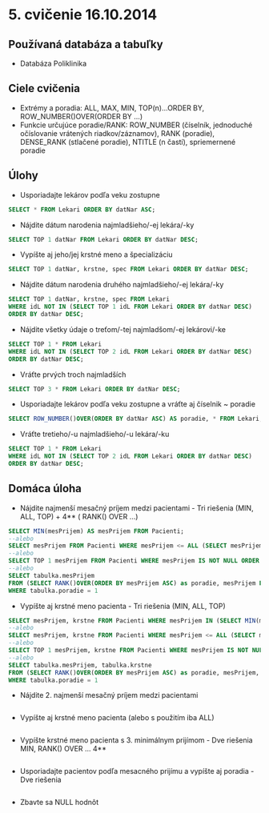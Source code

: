 # 5. cvičenie 16.10.2014
## Používaná databáza a tabuľky
* Databáza Poliklinika

## Ciele cvičenia
* Extrémy a poradia: ALL, MAX, MIN, TOP(n)...ORDER BY, ROW_NUMBER()OVER(ORDER BY ...)
* Funkcie určujúce poradie/RANK: ROW_NUMBER (číselník, jednoduché očíslovanie vrátených riadkov/záznamov), RANK (poradie), DENSE_RANK (stlačené poradie), NTITLE (n častí), spriemernené poradie

## Úlohy
* Usporiadajte lekárov podľa veku zostupne
```SQL
SELECT * FROM Lekari ORDER BY datNar ASC;
```
* Nájdite dátum narodenia najmladšieho/-ej lekára/-ky
```SQL
SELECT TOP 1 datNar FROM Lekari ORDER BY datNar DESC;
```
* Vypíšte aj jeho/jej krstné meno a špecializáciu
```SQL
SELECT TOP 1 datNar, krstne, spec FROM Lekari ORDER BY datNar DESC;
```
* Nájdite dátum narodenia druhého najmladšieho/-ej lekára/-ky
```SQL
SELECT TOP 1 datNar, krstne, spec FROM Lekari
WHERE idL NOT IN (SELECT TOP 1 idL FROM Lekari ORDER BY datNar DESC)
ORDER BY datNar DESC;
```
* Nájdite všetky údaje o treťom/-tej najmladšom/-ej lekárovi/-ke
```SQL
SELECT TOP 1 * FROM Lekari
WHERE idL NOT IN (SELECT TOP 2 idL FROM Lekari ORDER BY datNar DESC)
ORDER BY datNar DESC;
```
* Vráťte prvých troch najmladších
```SQL
SELECT TOP 3 * FROM Lekari ORDER BY datNar DESC;
```
* Usporiadajte lekárov podľa veku zostupne a vráťte aj číselnik ~ poradie
```SQL
SELECT ROW_NUMBER()OVER(ORDER BY datNar ASC) AS poradie, * FROM Lekari;
```
* Vráťte tretieho/-u najmladšieho/-u lekára/-ku
```SQL
SELECT TOP 1 * FROM Lekari
WHERE idL NOT IN (SELECT TOP 2 idL FROM Lekari ORDER BY datNar DESC)
ORDER BY datNar DESC;
```

## Domáca úloha
* Nájdite najmenší mesačný príjem medzi pacientami - Tri riešenia (MIN, ALL, TOP) + 4** ( RANK() OVER ...)
```SQL
SELECT MIN(mesPrijem) AS mesPrijem FROM Pacienti;
--alebo
SELECT mesPrijem FROM Pacienti WHERE mesPrijem <= ALL (SELECT mesPrijem FROM Pacienti WHERE mesPrijem IS NOT NULL);
--alebo
SELECT TOP 1 mesPrijem FROM Pacienti WHERE mesPrijem IS NOT NULL ORDER BY mesPrijem ASC;
--alebo
SELECT tabulka.mesPrijem
FROM (SELECT RANK()OVER(ORDER BY mesPrijem ASC) as poradie, mesPrijem FROM Pacienti WHERE mesPrijem IS NOT NULL) as tabulka
WHERE tabulka.poradie = 1
```
* Vypíšte aj krstné meno pacienta - Tri riešenia (MIN, ALL, TOP)
```SQL
SELECT mesPrijem, krstne FROM Pacienti WHERE mesPrijem IN (SELECT MIN(mesPrijem) AS mesPrijem FROM Pacienti);
--alebo
SELECT mesPrijem, krstne FROM Pacienti WHERE mesPrijem <= ALL (SELECT mesPrijem FROM Pacienti WHERE mesPrijem IS NOT NULL);
--alebo
SELECT TOP 1 mesPrijem, krstne FROM Pacienti WHERE mesPrijem IS NOT NULL ORDER BY mesPrijem ASC;
--alebo
SELECT tabulka.mesPrijem, tabulka.krstne
FROM (SELECT RANK()OVER(ORDER BY mesPrijem ASC) as poradie, mesPrijem, krstne FROM Pacienti WHERE mesPrijem IS NOT NULL) as tabulka
WHERE tabulka.poradie = 1
```
* Nájdite 2. najmenší mesačný príjem medzi pacientami
```SQL
```
* Vypíšte aj krstné meno pacienta (alebo s použitím iba ALL)
```SQL
```
* Vypíšte krstné meno pacienta s 3. minimálnym prijímom - Dve riešenia MIN, RANK() OVER ... 4**
```SQL
```
* Usporiadajte pacientov podľa mesacného prijímu a vypíšte aj poradia - Dve riešenia
```SQL
```
* Zbavte sa NULL hodnôt
```SQL
```
